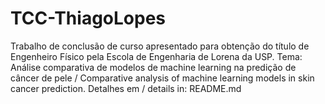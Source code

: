 # TCC-ThiagoLopes
Trabalho de conclusão de curso apresentado para obtenção do título de Engenheiro Físico pela Escola de Engenharia de Lorena da USP. Tema: Análise comparativa de modelos de machine learning na predição de câncer de pele / Comparative analysis of machine learning models in skin cancer prediction.  Detalhes em / details in: README.md
